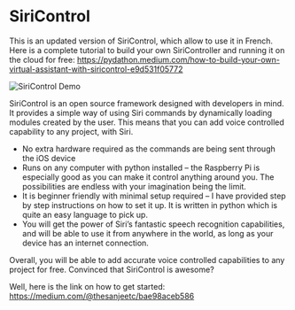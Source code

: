 # SiriControl

This is an updated version of SiriControl, which allow to use it in French. Here is a complete tutorial to build your own SiriController and running it on the cloud for free: https://pydathon.medium.com/how-to-build-your-own-virtual-assistant-with-siricontrol-e9d531f05772

![SiriControl Demo](https://images.ctfassets.net/tvfg2m04ppj4/1PZVE9xziMv8DlKNKJONts/7264a51ae7c8b59ba2b39b49fb86f0cf/SiriControl.jpg)

SiriControl is an open source framework designed with developers in mind. It provides a simple way of using Siri commands by dynamically loading modules created by the user. This means that you can add voice controlled capability to any project, with Siri.

- No extra hardware required as the commands are being sent through the iOS device
- Runs on any computer with python installed – the Raspberry Pi is especially good as you can make it control anything around you. The possibilities are endless with your imagination being the limit.
- It is beginner friendly with minimal setup required – I have provided step by step instructions on how to set it up. It is written in python which is quite an easy language to pick up.
- You will get the power of Siri’s fantastic speech recognition capabilities, and will be able to use it from anywhere in the world, as long as your device has an internet connection.

Overall, you will be able to add accurate voice controlled capabilities to any project for free. 
Convinced that SiriControl is awesome?

Well, here is the link on how to get started: https://medium.com/@thesanjeetc/bae98aceb586




